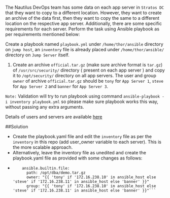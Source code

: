 The Nautilus DevOps team has some data on each app server in `Stratos DC` that they want to copy to a different location. However, they want to create an archive of the data first, then they want to copy the same to a different location on the respective app server. Additionally, there are some specific requirements for each server. Perform the task using Ansible playbook as per requirements mentioned below:



Create a playbook named `playbook.yml` under `/home/thor/ansible` directory on `jump host`, an `inventory` file is already placed under `/home/thor/ansible/` directory on `Jump Server` itself.


1. Create an archive `official.tar.gz` (make sure archive format is `tar.gz`) of `/usr/src/security/` directory ( present on each app server ) and copy it to `/opt/security/` directory on all app servers. The user and group `owner` of archive `official.tar.gz` should be `tony` for `App Server 1`, `steve` for `App Server 2` and `banner` for `App Server 3`.

`Note:` Validation will try to run playbook using command `ansible-playbook -i inventory playbook.yml` so please make sure playbook works this way, without passing any extra arguments.

Details of users and servers are available [here](https://kodekloudhub.github.io/kodekloud-engineer/docs/projects/nautilus#infrastructure-details)

##Solution
* Create the playbook.yaml file and edit the `inventory` file as per the `inventory` in this repo (add user_owner variable to each server). This is the more scalable approach.
* Alternatively, leave the inventory file as unedited and create the playbook.yaml file as provided with some changes as follows:
- ``` - name: Set user and group ownership based on ansible_host
      ansible.builtin.file:
        path: /opt/dba/demo.tar.gz
        owner: "{{ 'tony' if '172.16.238.10' in ansible_host else 'steve' if '172.16.238.11' in ansible_host else 'banner' }}"
        group: "{{ 'tony' if '172.16.238.10' in ansible_host else 'steve' if '172.16.238.11' in ansible_host else 'banner' }}"``` 
